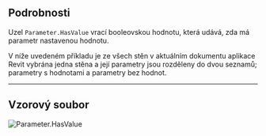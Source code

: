 ## Podrobnosti
Uzel `Parameter.HasValue` vrací booleovskou hodnotu, která udává, zda má parametr nastavenou hodnotu.

V níže uvedeném příkladu je ze všech stěn v aktuálním dokumentu aplikace Revit vybrána jedna stěna a její parametry jsou rozděleny do dvou seznamů; parametry s hodnotami a parametry bez hodnot.
___
## Vzorový soubor

![Parameter.HasValue](./Revit.Elements.Parameter.HasValue_img.jpg)
